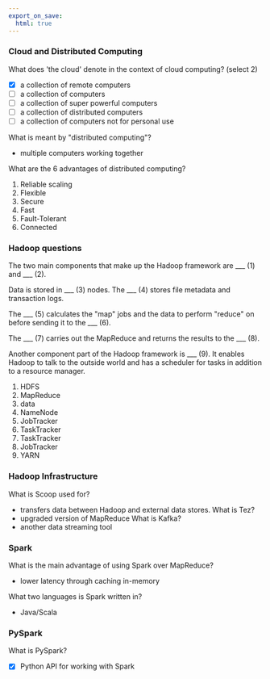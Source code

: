 ```yaml
---
export_on_save:
  html: true
---
```

### Cloud and Distributed Computing

What does 'the cloud' denote in the context of cloud computing? (select 2)
- [x] a collection of remote computers
- [ ] a collection of computers
- [ ] a collection of super powerful computers
- [ ] a collection of distributed computers
- [ ] a collection of computers not for personal use

What is meant by "distributed computing"?
- multiple computers working together

What are the 6 advantages of distributed computing?
1. Reliable scaling
2. Flexible
3. Secure
4. Fast
5. Fault-Tolerant
6. Connected

<!-- When a cloud service gives me the option to make adjustments to the servers, CPU, RAM and storage that I am paying for. This service can be described as ___.

- [x] scalable
- [ ] distributed
- [ ] streamlined
- [ ] cost-effective -->

### Hadoop questions

The two main components that make up the Hadoop framework are ___ (1) and ___ (2).

Data is stored in ___ (3) nodes.
The ___ (4) stores file metadata and transaction logs. 

The ___ (5) calculates the "map" jobs and the data to perform "reduce" on before sending it to the ___ (6).

The ___ (7) carries out the MapReduce and returns the results to the ___ (8).

Another component part of the Hadoop framework is ___ (9). It enables Hadoop to talk to the outside world and has a scheduler for tasks in addition to a resource manager.

1. HDFS
2. MapReduce
3. data
4. NameNode
5. JobTracker
6. TaskTracker
7. TaskTracker
8. JobTracker
9. YARN

### Hadoop Infrastructure

What is Scoop used for?
- transfers data between Hadoop and external data stores.
What is Tez?
- upgraded version of MapReduce
What is Kafka?
- another data streaming tool
  
### Spark
What is the main advantage of using Spark over MapReduce?
- lower latency through caching in-memory

What two languages is Spark written in?
- Java/Scala

### PySpark

What is PySpark?
- [x] Python API for working with Spark




